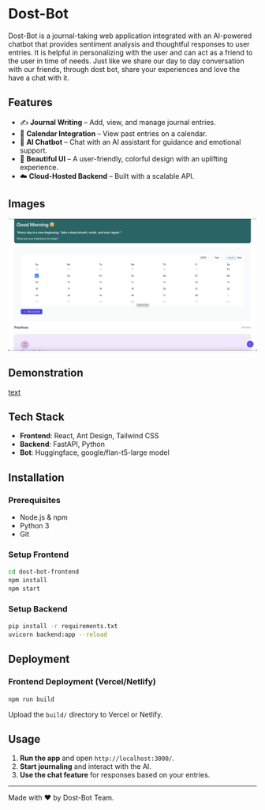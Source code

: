 # Dost-Bot

Dost-Bot is a journal-taking web application integrated with an AI-powered chatbot that provides sentiment analysis and thoughtful responses to user entries. It is helpful in personalizing with the user and can act as a friend to the user in time of needs. Just like we share our day to day conversation with our friends, through dost bot, share your experiences and love the have a chat with it.

## Features
- ✍️ **Journal Writing** – Add, view, and manage journal entries.
- 📅 **Calendar Integration** – View past entries on a calendar.
- 🤖 **AI Chatbot** – Chat with an AI assistant for guidance and emotional support.
- 🎨 **Beautiful UI** – A user-friendly, colorful design with an uplifting experience.
- ☁️ **Cloud-Hosted Backend** – Built with a scalable API.

## Images

![alt text](image.png)

## Demonstration

[text](<Screen Recording 2025-02-02 at 1.11.32 PM.mov>)

## Tech Stack
- **Frontend**: React, Ant Design, Tailwind CSS
- **Backend**: FastAPI, Python
- **Bot**: Huggingface, google/flan-t5-large model

## Installation
### Prerequisites
- Node.js & npm
- Python 3
- Git

### Setup Frontend
```sh
cd dost-bot-frontend
npm install
npm start
```

### Setup Backend
```sh
pip install -r requirements.txt
uvicorn backend:app --reload
```

## Deployment
### Frontend Deployment (Vercel/Netlify)
```sh
npm run build
```
Upload the `build/` directory to Vercel or Netlify.

## Usage
1. **Run the app** and open `http://localhost:3000/`.
2. **Start journaling** and interact with the AI.
3. **Use the chat feature** for responses based on your entries.


---
Made with ❤️ by Dost-Bot Team.
